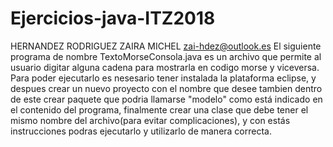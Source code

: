 # Ejercicios-java-ITZ2018
HERNANDEZ RODRIGUEZ ZAIRA MICHEL
zai-hdez@outlook.es
El siguiente programa de nombre TextoMorseConsola.java es un archivo que permite al usuario digitar alguna cadena para mostrarla en codigo morse y viceversa.
Para poder ejecutarlo es nesesario tener instalada la plataforma eclipse, y despues crear un nuevo proyecto con el nombre que desee tambien dentro de este crear paquete que podria llamarse "modelo" como está indicado en el contenido del programa, finalmente crear una clase que debe tener el mismo nombre del archivo(para evitar complicaciones), y con estás instrucciones podras ejecutarlo y utilizarlo de manera correcta. 
